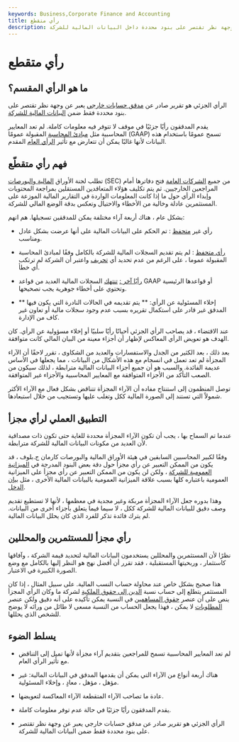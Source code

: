 ```yaml
---
keywords: Business,Corporate Finance and Accounting
title: رأي متقطع
description: الرأي الجزئي هو تقرير صادر عن مدقق حسابات خارجي يعبر عن وجهة نظر تقتصر على بنود محددة داخل البيانات المالية للشركة.
---
```


# رأي متقطع
## ما هو الرأي المقسم؟

الرأي الجزئي هو تقرير صادر عن [مدقق حسابات خارجي](/auditor) يعبر عن وجهة نظر تقتصر على بنود محددة فقط ضمن [البيانات المالية للشركة](/financial-statements).

يقدم المدققون رأيًا جزئيًا في موقف لا تتوفر فيه معلومات كاملة. لم تعد المعايير المحاسبية مثل [مبادئ المحاسبة](/gaap) المقبولة عمومًا (GAAP) تسمح عمومًا باستخدام هذه البيانات لأنها غالبًا يمكن أن تتعارض مع تأثير [الرأي العام](/auditors-opinion) المقدم.

## فهم رأي متقطّع

تطلب لجنة الأوراق [المالية والبورصات](/sec) (SEC) من جميع [الشركات العامة](/publiccompany) فتح دفاترها أمام المراجعين الخارجيين. ثم يتم تكليف هؤلاء المتعاقدين المستقلين بمراجعة المحتويات وإبداء الرأي حول ما إذا كانت المعلومات الواردة في التقارير المالية الموزعة على المستثمرين عادلة وخالية من الأخطاء والاحتيال وتعكس بدقة الوضع المالي للشركة.

بشكل عام ، هناك أربعة آراء مختلفة يمكن للمدققين تسجيلها. هم انهم:

- رأي غير [متحفظ](/unqualified-opinion) : تم الحكم على البيانات المالية على أنها عرضت بشكل عادل ومناسب.

- [رأي متحفظ](/qualifiedopinion) : لم يتم تقديم السجلات المالية للشركة بالكامل وفقًا لمبادئ المحاسبة المقبولة عموما ، على الرغم من عدم تحديد أي [تحريف](/misrepresentation) واعتبر أن الشركة لم ترتكب أي خطأ.

- [رأيًا آخر :](/adverseopinion) [تنتهك](/adverseopinion) السجلات المالية العديد من قواعد GAAP أو قواعدها الرئيسية وتحتوي على أخطاء جوهرية يجب تصحيحها.

- ** إخلاء المسئولية عن الرأي: ** يتم تقديمه في الحالات النادرة التي يكون فيها المدقق غير قادر على استكمال تقريره بسبب عدم وجود سجلات مالية أو تعاون غير كاف من الإدارة.

عند الاقتضاء ، قد يصاحب الرأي الجزئي أحيانًا رأيًا سلبيًا أو إخلاء مسؤولية عن الرأي. كان الهدف هو تعويض الرأي المعاكس لإظهار أن أجزاء معينة من البيان المالي كانت متوافقة.

بعد ذلك ، بعد الكثير من الجدل والاستفسارات والعديد من الشكاوى ، تقرر لاحقًا أن الآراء المجزأة لم تعد تعمل في انسجام مع هذه الأشكال من البيانات ، مما يجعلها في الأساس عديمة الفائدة. والسبب هو أن جميع أجزاء البيانات المالية مترابطة ، لذلك سيكون من الصعب التأكد من الأجزاء المتوافقة مع المعايير المحاسبية والأجزاء غير المتوافقة.

توصل المنظمون إلى استنتاج مفاده أن الآراء المجزأة تتناقض بشكل فعال مع الآراء الأكثر شمولاً التي تستند إلى الصورة المالية ككل وتغلب عليها وتستجيب من خلال استبعادها.

## التطبيق العملي لرأي مجزأ

عندما تم السماح بها ، يجب أن تكون الآراء المجزأة محددة للغاية حتى تكون ذات مصداقية لأن العديد من مكونات البيانات المالية للشركة مترابطة.

وفقًا لكبير المحاسبين السابقين في هيئة الأوراق المالية والبورصات كارمان ج.بلوف ، قد يكون من الممكن التعبير عن رأي مجزأ حول دقة بعض البنود المدرجة في [الميزانية العمومية للشركة](/balancesheet) ، ولكن لن يكون من الممكن التعبير عن رأي مجزأ على الميزانية العمومية باعتباره كلها بسبب علاقة الميزانية العمومية بالبيانات المالية الأخرى ، مثل [بيان](/incomestatement) [الدخل](/incomestatement).

وهذا بدوره جعل الآراء المجزأة مربكة وغير مجدية في معظمها ، لأنها لا تستطيع تقديم وصف دقيق للبيانات المالية للشركة ككل ، لا سيما فيما يتعلق بأجزاء أخرى من البيانات. لم يترك فائدة تذكر للفرد الذي كان يحلل البيانات المالية.

## رأي مجزأ للمستثمرين والمحللين

نظرًا لأن المستثمرين والمحللين يستخدمون البيانات المالية لتحديد قيمة الشركة ، وآفاقها كاستثمار ، وربحيتها المستقبلية ، فقد تقرر أن أفضل نهج هو النظر إليها بالكامل مع وضع الصورة الكبيرة في الاعتبار.

هذا صحيح بشكل خاص عند محاولة حساب النسب المالية. على سبيل المثال ، إذا كان المستثمر يتطلع إلى حساب نسبة [الدين إلى حقوق الملكية](/debtequityratio) لشركة ما وكان الرأي المجزأ ينص على أن عنصر [حقوق المساهمين](/shareholdersequity) في النسبة يمكن تأكيده على أنه دقيق ولكن عنصر [المطلوبات](/liability) لا يمكن ، فهذا يجعل الحساب من النسبة مسعى لا طائل من ورائه لا يوضح للشخص الذي يحللها.

## يسلط الضوء

- لم تعد المعايير المحاسبية تسمح للمراجعين بتقديم آراء مجزأة لأنها تميل إلى التناقض مع تأثير الرأي العام.

- هناك أربعة أنواع من الآراء التي يمكن أن يقدمها المدقق في البيانات المالية: غير مؤهل ، مؤهل ، معادٍ ، وإخلاء المسئولية.

- عادة ما تصاحب الآراء المتقطعة الآراء المعاكسة لتعويضها.

- يقدم المدققون رأيًا جزئيًا في حالة عدم توفر معلومات كاملة.

- الرأي الجزئي هو تقرير صادر عن مدقق حسابات خارجي يعبر عن وجهة نظر تقتصر على بنود محددة فقط ضمن البيانات المالية للشركة.

